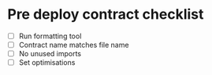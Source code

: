 # Pre deploy contract checklist

- [ ] Run formatting tool
- [ ] Contract name matches file name
- [ ] No unused imports
- [ ] Set optimisations
